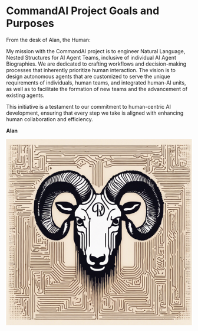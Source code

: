 # CommandAI Project Goals and Purposes

From the desk of Alan, the Human:

My mission with the CommandAI project is to engineer Natural Language, Nested Structures for AI Agent Teams, inclusive of individual AI Agent Biographies. We are dedicated to crafting workflows and decision-making processes that inherently prioritize human interaction. The vision is to design autonomous agents that are customized to serve the unique requirements of individuals, human teams, and integrated human-AI units, as well as to facilitate the formation of new teams and the advancement of existing agents.

This initiative is a testament to our commitment to human-centric AI development, ensuring that every step we take is aligned with enhancing human collaboration and efficiency.

**Alan**



![Alan Logo](AlanLogo.png)
